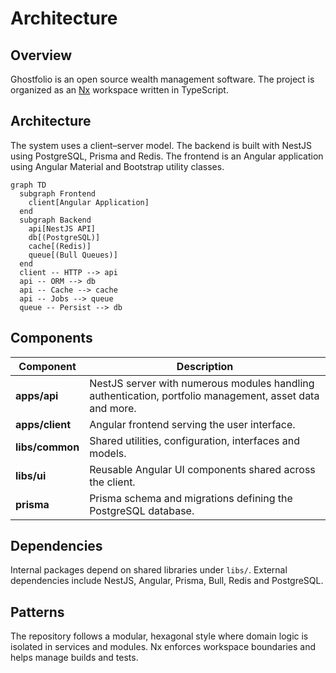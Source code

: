 # Architecture

## Overview
Ghostfolio is an open source wealth management software. The project is organized as an [Nx](https://nx.dev) workspace written in TypeScript.

## Architecture
The system uses a client–server model. The backend is built with NestJS using PostgreSQL, Prisma and Redis. The frontend is an Angular application using Angular Material and Bootstrap utility classes.

```mermaid
graph TD
  subgraph Frontend
    client[Angular Application]
  end
  subgraph Backend
    api[NestJS API]
    db[(PostgreSQL)]
    cache[(Redis)]
    queue[(Bull Queues)]
  end
  client -- HTTP --> api
  api -- ORM --> db
  api -- Cache --> cache
  api -- Jobs --> queue
  queue -- Persist --> db
```

## Components
| Component | Description |
|-----------|-------------|
| **apps/api** | NestJS server with numerous modules handling authentication, portfolio management, asset data and more. |
| **apps/client** | Angular frontend serving the user interface. |
| **libs/common** | Shared utilities, configuration, interfaces and models. |
| **libs/ui** | Reusable Angular UI components shared across the client. |
| **prisma** | Prisma schema and migrations defining the PostgreSQL database. |

## Dependencies
Internal packages depend on shared libraries under `libs/`. External dependencies include NestJS, Angular, Prisma, Bull, Redis and PostgreSQL.

## Patterns
The repository follows a modular, hexagonal style where domain logic is isolated in services and modules. Nx enforces workspace boundaries and helps manage builds and tests.

<!-- Generated by: DocGenAgent on 2025-06-19 -->
